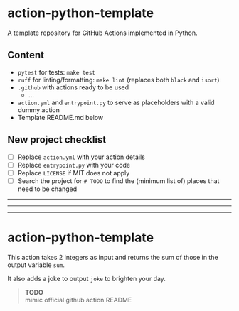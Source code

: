 # action-python-template

A template repository for GitHub Actions implemented in Python.

## Content

* `pytest` for tests: `make test`
* `ruff` for linting/formatting: `make lint` (replaces both `black` and `isort`)
* `.github` with actions ready to be used
    * ...
* `action.yml` and `entrypoint.py` to serve as placeholders with a valid dummy action
* Template README.md below

## New project checklist

* [ ] Replace `action.yml` with your action details
* [ ] Replace `entrypoint.py` with your code
* [ ] Replace `LICENSE` if MIT does not apply
* [ ] Search the project for `# TODO` to find the (minimum list of) places that need to be changed

---
---
---

# action-python-template

This action takes 2 integers as input and returns the sum of those in the output variable `sum`.

It also adds a joke to output `joke` to brighten your day.

> **TODO**  
> mimic official github action README
